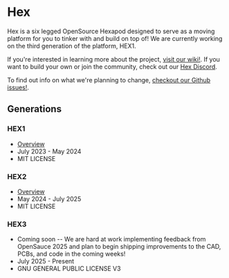 # Hex

Hex is a six legged OpenSource Hexapod designed to serve as a moving platform for you to tinker with and build on top of! We are currently working on the third generation of the platform, HEX1.

If you're interested in learning more about the project, [visit our wiki!](https://github.com/ManufacturedMotion/Hexapod/wiki). If you want to build your own or join the community, check out our [Hex Discord](https://discord.gg/v3bbvRtFUr).

To find out info on what we're planning to change, [checkout our Github issues!](https://github.com/ManufacturedMotion/Hexapod/issues).

## Generations

### HEX1

- [Overview](https://github.com/ManufacturedMotion/Hexapod/wiki#mk1)
- July 2023 - May 2024
- MIT LICENSE

### HEX2
- [Overview](https://github.com/ManufacturedMotion/Hexapod/wiki#mk2)
- May 2024 - July 2025
- MIT LICENSE

### HEX3
- Coming soon -- We are hard at work implementing feedback from OpenSauce 2025 and plan to begin shipping improvements to the CAD, PCBs, and code in the coming weeks!
- July 2025 - Present
- GNU GENERAL PUBLIC LICENSE V3